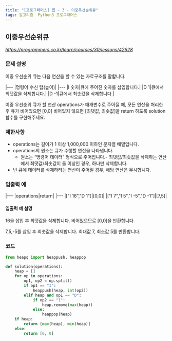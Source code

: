 ```yaml
---
title: "[프로그래머스] 힙 - 3 - 이중우선순위큐"
tags: 알고리즘  Python3 프로그래머스
---
```


## 이중우선순위큐

*<https://programmers.co.kr/learn/courses/30/lessons/42628>*

### 문제 설명

이중 우선순위 큐는 다음 연산을 할 수 있는 자료구조를 말합니다.

|---
|명령어|수신 탑(높이)|
|---
|I 숫자|큐에 주어진 숫자를 삽입합니다.|
|D 1|큐에서 최댓값을 삭제합니다.|
|D -1|큐에서 최솟값을 삭제합니다.|

이중 우선순위 큐가 할 연산 operations가 매개변수로 주어질 때, 모든 연산을 처리한 후 큐가 비어있으면 [0,0] 비어있지 않으면 [최댓값, 최솟값]을 return 하도록 solution 함수를 구현해주세요.

### 제한사항

* operations는 길이가 1 이상 1,000,000 이하인 문자열 배열입니다.
* operations의 원소는 큐가 수행할 연산을 나타냅니다.
    * 원소는 “명령어 데이터” 형식으로 주어집니다.- 최댓값/최솟값을 삭제하는 연산에서 최댓값/최솟값이 둘 이상인 경우, 하나만 삭제합니다.
* 빈 큐에 데이터를 삭제하라는 연산이 주어질 경우, 해당 연산은 무시합니다.

### 입출력 예

|---
|operations|return|
|---
|["I 16","D 1"]|[0,0]|
|["I 7","I 5","I -5","D -1"]|[7,5]|

#### 입출력 예 설명

16을 삽입 후 최댓값을 삭제합니다. 비어있으므로 [0,0]을 반환합니다.

7,5,-5를 삽입 후 최솟값을 삭제합니다. 최대값 7, 최소값 5를 반환합니다.

### 코드

``` python
from heapq import heappush, heappop

def solution(operations):
    heap = []
    for op in operations:
        op1, op2 = op.split()
        if op1 == "I":
            heappush(heap, int(op2))
        elif heap and op1 == "D":
            if op2 == "1":
                heap.remove(max(heap))
            else:
                heappop(heap)
    if heap:
        return [max(heap), min(heap)]
    else:
        return [0, 0]
```